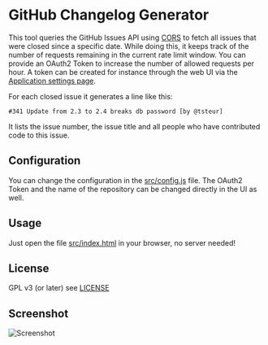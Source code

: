 # GitHub Changelog Generator

This tool queries the GitHub Issues API using [CORS](http://en.wikipedia.org/wiki/Cross-origin_resource_sharing) to fetch all issues that were closed since a specific date. While doing this, it keeps track of the number of requests remaining in the current rate limit window. You can provide an OAuth2 Token to increase the number of allowed requests per hour. A token can be created for instance through the web UI via the [Application settings page](https://github.com/settings/applications).

For each closed issue it generates a line like this:

```
#341 Update from 2.3 to 2.4 breaks db password [by @tsteur]
```

It lists the issue number, the issue title and all people who have contributed code to this issue.

## Configuration

You can change the configuration in the [src/config.js](src/config.js) file.
The OAuth2 Token and the name of the repository can be changed directly in the UI as well.

## Usage

Just open the file [src/index.html](src/index.html) in your browser, no server needed!

## License

GPL v3 (or later) see [LICENSE](LICENSE)

## Screenshot

![Screenshot](https://raw.github.com/piwik/github-changelog-generator/master/screenshot.png)
